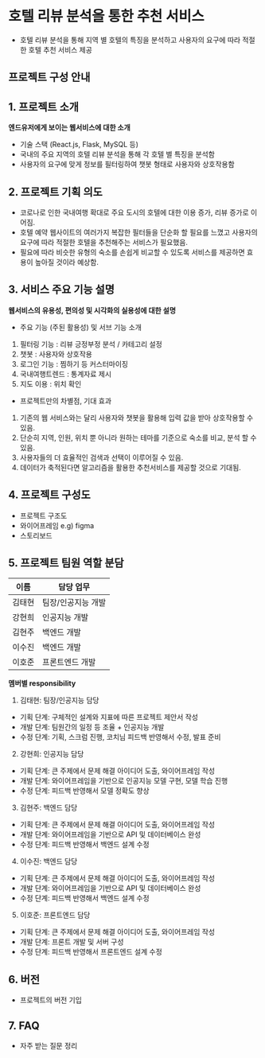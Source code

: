 # 호텔 리뷰 분석을 통한 추천 서비스

- 호텔 리뷰 분석을 통해 지역 별 호텔의 특징을 분석하고 사용자의 요구에 따라 적절한 호텔 추천 서비스 제공


## 프로젝트 구성 안내


## 1. 프로젝트 소개

**엔드유저에게 보이는 웹서비스에 대한 소개**
  - 기술 스택 (React.js, Flask, MySQL 등)
  - 국내의 주요 지역의 호텔 리뷰 분석을 통해 각 호텔 별 특징을 분석함
  - 사용자의 요구에 맞게 정보를 필터링하여 챗봇 형태로 사용자와 상호작용함

## 2. 프로젝트 기획 의도

  - 코로나로 인한 국내여행 확대로 주요 도시의 호텔에 대한 이용 증가, 리뷰 증가로 이어짐.
  - 호텔 예약 웹사이트의 여러가지 복잡한 필터들을 단순화 할 필요를 느꼈고 사용자의 요구에 따라 적절한 호텔을 추천해주는 서비스가 필요했음.
  - 필요에 따라 비슷한 유형의 숙소를 손쉽게 비교할 수 있도록 서비스를 제공하면 효용이 높아질 것이라 예상함.

## 3. 서비스 주요 기능 설명

**웹서비스의 유용성, 편의성 및 시각화의 실용성에 대한 설명**
  - 주요 기능 (주된 활용성) 및 서브 기능 소개
   1) 필터링 기능 : 리뷰 긍정부정 분석 / 카테고리 설정
   2) 챗봇 : 사용자와 상호작용
   3) 로그인 기능 : 찜하기 등 커스터마이징
   4) 국내여행트렌드 : 통계자료 제시
   5) 지도 이용 : 위치 확인

  - 프로젝트만의 차별점, 기대 효과
   1) 기존의 웹 서비스와는 달리 사용자와 챗봇을 활용해 입력 값을 받아 상호작용할 수 있음.
   2) 단순히 지역, 인원, 위치 뿐 아니라 원하는 테마를 기준으로 숙소를 비교, 분석 할 수 있음.
   3) 사용자들의 더 효율적인 검색과 선택이 이루어질 수 있음.
   4) 데이터가 축적된다면 알고리즘을 활용한 추천서비스를 제공할 것으로 기대됨.

## 4. 프로젝트 구성도
  - 프로젝트 구조도
  - 와이어프레임 e.g) figma
  - 스토리보드

## 5. 프로젝트 팀원 역할 분담
| 이름 | 담당 업무 |
| ------ | ------ |
| 김태현 | 팀장/인공지능 개발 |
| 강현희 | 인공지능 개발 |
| 김현주 | 백엔드 개발 |
| 이수진 | 백엔드 개발 |
| 이호준 | 프론트엔드 개발 |

**멤버별 responsibility**

1. 김태현: 팀장/인공지능 담당

- 기획 단계: 구체적인 설계와 지표에 따른 프로젝트 제안서 작성
- 개발 단계: 팀원간의 일정 등 조율 + 인공지능 개발
- 수정 단계: 기획, 스크럼 진행, 코치님 피드백 반영해서 수정, 발표 준비

2. 강현희: 인공지능 담당

- 기획 단계: 큰 주제에서 문제 해결 아이디어 도출, 와이어프레임 작성
- 개발 단계: 와이어프레임을 기반으로 인공지능 모델 구현, 모델 학습 진행
- 수정 단계: 피드백 반영해서 모델 정확도 향상 

3. 김현주: 백엔드 담당

- 기획 단계: 큰 주제에서 문제 해결 아이디어 도출, 와이어프레임 작성
- 개발 단계: 와이어프레임을 기반으로 API 및 데이터베이스 완성
- 수정 단계: 피드백 반영해서 백엔드 설계 수정

4. 이수진: 백엔드 담당

- 기획 단계: 큰 주제에서 문제 해결 아이디어 도출, 와이어프레임 작성
- 개발 단계: 와이어프레임을 기반으로 API 및 데이터베이스 완성
- 수정 단계: 피드백 반영해서 백엔드 설계 수정

5. 이호준: 프론트엔드 담당

- 기획 단계: 큰 주제에서 문제 해결 아이디어 도출, 와이어프레임 작성
- 개발 단계: 프론트 개발 및 서버 구성
- 수정 단계: 피드백 반영해서 프론트엔드 설계 수정

## 6. 버전
  - 프로젝트의 버전 기입

## 7. FAQ
  - 자주 받는 질문 정리
